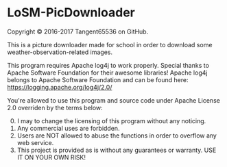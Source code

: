 # LoSM-PicDownloader
Copyright © 2016-2017 Tangent65536 on GitHub.

This is a picture downloader made for school in order to download some weather-observation-related images.

This program requires Apache log4j to work properly.
Special thanks to Apache Software Foundation for their awesome libraries!
Apache log4j belongs to Apache Software Foundation and can be found here:
https://logging.apache.org/log4j/2.0/

You're allowed to use this program and source code under Apache License 2.0 overriden by the terms below:

  0. I may to change the licensing of this program without any noticing.
  1. Any commercial uses are forbidden.
  2. Users are NOT allowed to abuse the functions in order to overflow any web service.
  3. This project is provided as is without any guarantees or warranty. USE IT ON YOUR OWN RISK!
